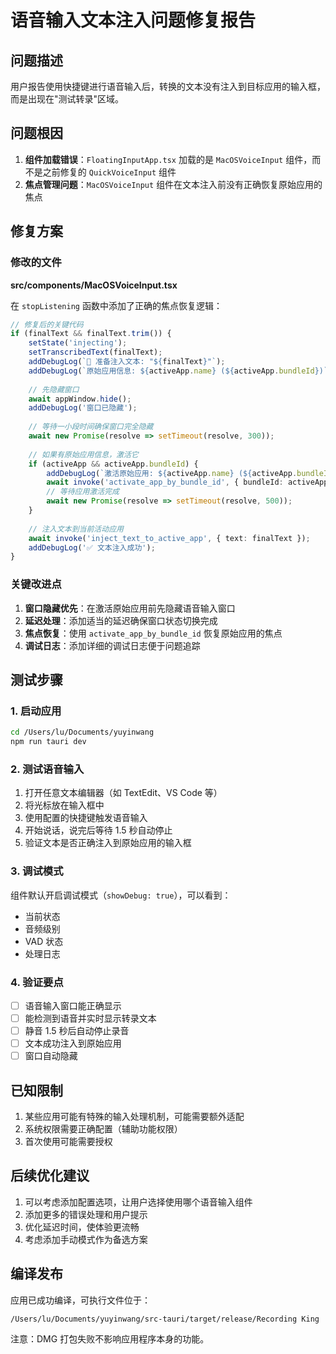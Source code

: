# 语音输入文本注入问题修复报告

## 问题描述
用户报告使用快捷键进行语音输入后，转换的文本没有注入到目标应用的输入框，而是出现在"测试转录"区域。

## 问题根因
1. **组件加载错误**：`FloatingInputApp.tsx` 加载的是 `MacOSVoiceInput` 组件，而不是之前修复的 `QuickVoiceInput` 组件
2. **焦点管理问题**：`MacOSVoiceInput` 组件在文本注入前没有正确恢复原始应用的焦点

## 修复方案

### 修改的文件
**src/components/MacOSVoiceInput.tsx**

在 `stopListening` 函数中添加了正确的焦点恢复逻辑：

```typescript
// 修复后的关键代码
if (finalText && finalText.trim()) {
    setState('injecting');
    setTranscribedText(finalText);
    addDebugLog(`💉 准备注入文本: "${finalText}"`);
    addDebugLog(`原始应用信息: ${activeApp.name} (${activeApp.bundleId})`);
    
    // 先隐藏窗口
    await appWindow.hide();
    addDebugLog('窗口已隐藏');
    
    // 等待一小段时间确保窗口完全隐藏
    await new Promise(resolve => setTimeout(resolve, 300));
    
    // 如果有原始应用信息，激活它
    if (activeApp && activeApp.bundleId) {
        addDebugLog(`激活原始应用: ${activeApp.name} (${activeApp.bundleId})`);
        await invoke('activate_app_by_bundle_id', { bundleId: activeApp.bundleId });
        // 等待应用激活完成
        await new Promise(resolve => setTimeout(resolve, 500));
    }
    
    // 注入文本到当前活动应用
    await invoke('inject_text_to_active_app', { text: finalText });
    addDebugLog('✅ 文本注入成功');
}
```

### 关键改进点
1. **窗口隐藏优先**：在激活原始应用前先隐藏语音输入窗口
2. **延迟处理**：添加适当的延迟确保窗口状态切换完成
3. **焦点恢复**：使用 `activate_app_by_bundle_id` 恢复原始应用的焦点
4. **调试日志**：添加详细的调试日志便于问题追踪

## 测试步骤

### 1. 启动应用
```bash
cd /Users/lu/Documents/yuyinwang
npm run tauri dev
```

### 2. 测试语音输入
1. 打开任意文本编辑器（如 TextEdit、VS Code 等）
2. 将光标放在输入框中
3. 使用配置的快捷键触发语音输入
4. 开始说话，说完后等待 1.5 秒自动停止
5. 验证文本是否正确注入到原始应用的输入框

### 3. 调试模式
组件默认开启调试模式（`showDebug: true`），可以看到：
- 当前状态
- 音频级别
- VAD 状态
- 处理日志

### 4. 验证要点
- [ ] 语音输入窗口能正确显示
- [ ] 能检测到语音并实时显示转录文本
- [ ] 静音 1.5 秒后自动停止录音
- [ ] 文本成功注入到原始应用
- [ ] 窗口自动隐藏

## 已知限制
1. 某些应用可能有特殊的输入处理机制，可能需要额外适配
2. 系统权限需要正确配置（辅助功能权限）
3. 首次使用可能需要授权

## 后续优化建议
1. 可以考虑添加配置选项，让用户选择使用哪个语音输入组件
2. 添加更多的错误处理和用户提示
3. 优化延迟时间，使体验更流畅
4. 考虑添加手动模式作为备选方案

## 编译发布
应用已成功编译，可执行文件位于：
```
/Users/lu/Documents/yuyinwang/src-tauri/target/release/Recording King
```

注意：DMG 打包失败不影响应用程序本身的功能。
